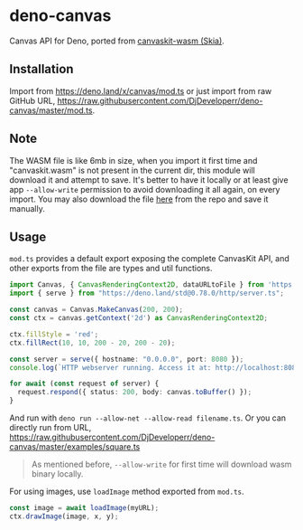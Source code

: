 # deno-canvas

Canvas API for Deno, ported from [canvaskit-wasm (Skia)](https://github.com/google/skia/tree/master/modules/canvaskit). 

## Installation
Import from https://deno.land/x/canvas/mod.ts or just import from raw GitHub URL, https://raw.githubusercontent.com/DjDeveloperr/deno-canvas/master/mod.ts.

## Note
The WASM file is like 6mb in size, when you import it first time and "canvaskit.wasm" is not present in the current dir, this module will download it and attempt to save. It's better to have it locally or at least give app `--allow-write` permission to avoid downloading it all again, on every import. You may also download the file [here](https://raw.githubusercontent.com/DjDeveloperr/deno-canvas/master/canvaskit.wasm) from the repo and save it manually.

## Usage
`mod.ts` provides a default export exposing the complete CanvasKit API, and other exports from the file are types and util functions.

```ts
import Canvas, { CanvasRenderingContext2D, dataURLtoFile } from 'https://deno.land/x/canvas@v.1.0.5/mod.ts'
import { serve } from "https://deno.land/std@0.78.0/http/server.ts";

const canvas = Canvas.MakeCanvas(200, 200);
const ctx = canvas.getContext('2d') as CanvasRenderingContext2D;

ctx.fillStyle = 'red';
ctx.fillRect(10, 10, 200 - 20, 200 - 20);

const server = serve({ hostname: "0.0.0.0", port: 8080 });
console.log(`HTTP webserver running. Access it at: http://localhost:8080/`);

for await (const request of server) {
  request.respond({ status: 200, body: canvas.toBuffer() });
}
```

And run with `deno run --allow-net --allow-read filename.ts`.
Or you can directly run from URL, https://raw.githubusercontent.com/DjDeveloperr/deno-canvas/master/examples/square.ts

> As mentioned before, `--allow-write` for first time will download wasm binary locally.

For using images, use `loadImage` method exported from `mod.ts`.
```ts
const image = await loadImage(myURL);
ctx.drawImage(image, x, y);
```

